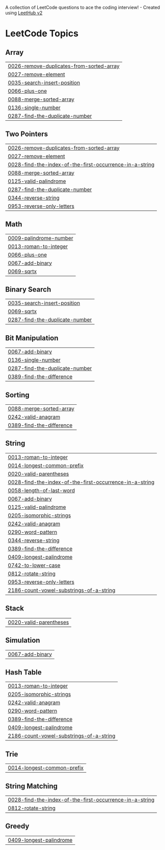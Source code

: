 A collection of LeetCode questions to ace the coding interview! - Created using [LeetHub v2](https://github.com/arunbhardwaj/LeetHub-2.0)
<!---LeetCode Topics Start-->
# LeetCode Topics
## Array
|  |
| ------- |
| [0026-remove-duplicates-from-sorted-array](https://github.com/ashishmishra75/leetcode-Practise/tree/master/0026-remove-duplicates-from-sorted-array) |
| [0027-remove-element](https://github.com/ashishmishra75/leetcode-Practise/tree/master/0027-remove-element) |
| [0035-search-insert-position](https://github.com/ashishmishra75/leetcode-Practise/tree/master/0035-search-insert-position) |
| [0066-plus-one](https://github.com/ashishmishra75/leetcode-Practise/tree/master/0066-plus-one) |
| [0088-merge-sorted-array](https://github.com/ashishmishra75/leetcode-Practise/tree/master/0088-merge-sorted-array) |
| [0136-single-number](https://github.com/ashishmishra75/leetcode-Practise/tree/master/0136-single-number) |
| [0287-find-the-duplicate-number](https://github.com/ashishmishra75/leetcode-Practise/tree/master/0287-find-the-duplicate-number) |
## Two Pointers
|  |
| ------- |
| [0026-remove-duplicates-from-sorted-array](https://github.com/ashishmishra75/leetcode-Practise/tree/master/0026-remove-duplicates-from-sorted-array) |
| [0027-remove-element](https://github.com/ashishmishra75/leetcode-Practise/tree/master/0027-remove-element) |
| [0028-find-the-index-of-the-first-occurrence-in-a-string](https://github.com/ashishmishra75/leetcode-Practise/tree/master/0028-find-the-index-of-the-first-occurrence-in-a-string) |
| [0088-merge-sorted-array](https://github.com/ashishmishra75/leetcode-Practise/tree/master/0088-merge-sorted-array) |
| [0125-valid-palindrome](https://github.com/ashishmishra75/leetcode-Practise/tree/master/0125-valid-palindrome) |
| [0287-find-the-duplicate-number](https://github.com/ashishmishra75/leetcode-Practise/tree/master/0287-find-the-duplicate-number) |
| [0344-reverse-string](https://github.com/ashishmishra75/leetcode-Practise/tree/master/0344-reverse-string) |
| [0953-reverse-only-letters](https://github.com/ashishmishra75/leetcode-Practise/tree/master/0953-reverse-only-letters) |
## Math
|  |
| ------- |
| [0009-palindrome-number](https://github.com/ashishmishra75/leetcode-Practise/tree/master/0009-palindrome-number) |
| [0013-roman-to-integer](https://github.com/ashishmishra75/leetcode-Practise/tree/master/0013-roman-to-integer) |
| [0066-plus-one](https://github.com/ashishmishra75/leetcode-Practise/tree/master/0066-plus-one) |
| [0067-add-binary](https://github.com/ashishmishra75/leetcode-Practise/tree/master/0067-add-binary) |
| [0069-sqrtx](https://github.com/ashishmishra75/leetcode-Practise/tree/master/0069-sqrtx) |
## Binary Search
|  |
| ------- |
| [0035-search-insert-position](https://github.com/ashishmishra75/leetcode-Practise/tree/master/0035-search-insert-position) |
| [0069-sqrtx](https://github.com/ashishmishra75/leetcode-Practise/tree/master/0069-sqrtx) |
| [0287-find-the-duplicate-number](https://github.com/ashishmishra75/leetcode-Practise/tree/master/0287-find-the-duplicate-number) |
## Bit Manipulation
|  |
| ------- |
| [0067-add-binary](https://github.com/ashishmishra75/leetcode-Practise/tree/master/0067-add-binary) |
| [0136-single-number](https://github.com/ashishmishra75/leetcode-Practise/tree/master/0136-single-number) |
| [0287-find-the-duplicate-number](https://github.com/ashishmishra75/leetcode-Practise/tree/master/0287-find-the-duplicate-number) |
| [0389-find-the-difference](https://github.com/ashishmishra75/leetcode-Practise/tree/master/0389-find-the-difference) |
## Sorting
|  |
| ------- |
| [0088-merge-sorted-array](https://github.com/ashishmishra75/leetcode-Practise/tree/master/0088-merge-sorted-array) |
| [0242-valid-anagram](https://github.com/ashishmishra75/leetcode-Practise/tree/master/0242-valid-anagram) |
| [0389-find-the-difference](https://github.com/ashishmishra75/leetcode-Practise/tree/master/0389-find-the-difference) |
## String
|  |
| ------- |
| [0013-roman-to-integer](https://github.com/ashishmishra75/leetcode-Practise/tree/master/0013-roman-to-integer) |
| [0014-longest-common-prefix](https://github.com/ashishmishra75/leetcode-Practise/tree/master/0014-longest-common-prefix) |
| [0020-valid-parentheses](https://github.com/ashishmishra75/leetcode-Practise/tree/master/0020-valid-parentheses) |
| [0028-find-the-index-of-the-first-occurrence-in-a-string](https://github.com/ashishmishra75/leetcode-Practise/tree/master/0028-find-the-index-of-the-first-occurrence-in-a-string) |
| [0058-length-of-last-word](https://github.com/ashishmishra75/leetcode-Practise/tree/master/0058-length-of-last-word) |
| [0067-add-binary](https://github.com/ashishmishra75/leetcode-Practise/tree/master/0067-add-binary) |
| [0125-valid-palindrome](https://github.com/ashishmishra75/leetcode-Practise/tree/master/0125-valid-palindrome) |
| [0205-isomorphic-strings](https://github.com/ashishmishra75/leetcode-Practise/tree/master/0205-isomorphic-strings) |
| [0242-valid-anagram](https://github.com/ashishmishra75/leetcode-Practise/tree/master/0242-valid-anagram) |
| [0290-word-pattern](https://github.com/ashishmishra75/leetcode-Practise/tree/master/0290-word-pattern) |
| [0344-reverse-string](https://github.com/ashishmishra75/leetcode-Practise/tree/master/0344-reverse-string) |
| [0389-find-the-difference](https://github.com/ashishmishra75/leetcode-Practise/tree/master/0389-find-the-difference) |
| [0409-longest-palindrome](https://github.com/ashishmishra75/leetcode-Practise/tree/master/0409-longest-palindrome) |
| [0742-to-lower-case](https://github.com/ashishmishra75/leetcode-Practise/tree/master/0742-to-lower-case) |
| [0812-rotate-string](https://github.com/ashishmishra75/leetcode-Practise/tree/master/0812-rotate-string) |
| [0953-reverse-only-letters](https://github.com/ashishmishra75/leetcode-Practise/tree/master/0953-reverse-only-letters) |
| [2186-count-vowel-substrings-of-a-string](https://github.com/ashishmishra75/leetcode-Practise/tree/master/2186-count-vowel-substrings-of-a-string) |
## Stack
|  |
| ------- |
| [0020-valid-parentheses](https://github.com/ashishmishra75/leetcode-Practise/tree/master/0020-valid-parentheses) |
## Simulation
|  |
| ------- |
| [0067-add-binary](https://github.com/ashishmishra75/leetcode-Practise/tree/master/0067-add-binary) |
## Hash Table
|  |
| ------- |
| [0013-roman-to-integer](https://github.com/ashishmishra75/leetcode-Practise/tree/master/0013-roman-to-integer) |
| [0205-isomorphic-strings](https://github.com/ashishmishra75/leetcode-Practise/tree/master/0205-isomorphic-strings) |
| [0242-valid-anagram](https://github.com/ashishmishra75/leetcode-Practise/tree/master/0242-valid-anagram) |
| [0290-word-pattern](https://github.com/ashishmishra75/leetcode-Practise/tree/master/0290-word-pattern) |
| [0389-find-the-difference](https://github.com/ashishmishra75/leetcode-Practise/tree/master/0389-find-the-difference) |
| [0409-longest-palindrome](https://github.com/ashishmishra75/leetcode-Practise/tree/master/0409-longest-palindrome) |
| [2186-count-vowel-substrings-of-a-string](https://github.com/ashishmishra75/leetcode-Practise/tree/master/2186-count-vowel-substrings-of-a-string) |
## Trie
|  |
| ------- |
| [0014-longest-common-prefix](https://github.com/ashishmishra75/leetcode-Practise/tree/master/0014-longest-common-prefix) |
## String Matching
|  |
| ------- |
| [0028-find-the-index-of-the-first-occurrence-in-a-string](https://github.com/ashishmishra75/leetcode-Practise/tree/master/0028-find-the-index-of-the-first-occurrence-in-a-string) |
| [0812-rotate-string](https://github.com/ashishmishra75/leetcode-Practise/tree/master/0812-rotate-string) |
## Greedy
|  |
| ------- |
| [0409-longest-palindrome](https://github.com/ashishmishra75/leetcode-Practise/tree/master/0409-longest-palindrome) |
<!---LeetCode Topics End-->